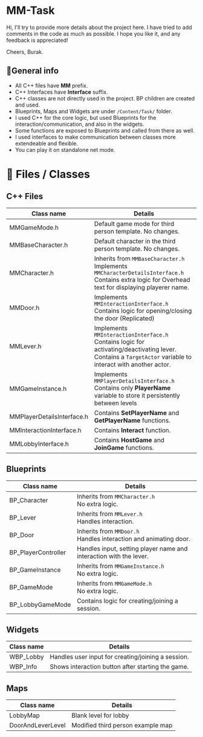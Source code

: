# MM-Task

Hi, I'll try to provide more details about the project here. I have tried to add comments in the code as much as possible. I hope you like it, and any feedback is appreciated! 

Cheers, 
Burak.

## 📜General info
- All C++ files have **MM** prefix.
- C++ Interfaces have **Interface** suffix.
- C++ classes are not directly used in the project. BP children are created and used.
- Blueprints, Maps and Widgets are under `/Content/Task/` folder.
- I used C++ for the core logic, but used Blueprints for the interaction/communication, and also in the widgets.
- Some functions are exposed to Blueprints and called from there as well.
- I used interfaces to make communication between classes more extendeable and flexible.
- You can play it on standalone net mode.


# 📂 Files / Classes


## C++ Files
|Class name                  | Details                                               |
|----------------------------|-------------------------------------------------------|
| MMGameMode.h                | Default game mode for third person template. No changes.
| MMBaseCharacter.h           | Default character in the third person template. No changes.  
| MMCharacter.h               | Inherits from `MMBaseCharacter.h` <br> Implements `MMCharacterDetailsInterface.h` <br> Contains extra logic for Overhead text for displaying playerer name.  
| MMDoor.h                    | Implements `MMInteractionInterface.h` <br> Contains logic for opening/closing the door (Replicated)
| MMLever.h                   | Implements `MMInteractionInterface.h` <br> Contains logic for activating/deactivating lever. <br> Contains a `TargetActor` variable to interact with another actor.
| MMGameInstance.h            | Implements `MMPlayerDetailsInterface.h` <br> Contains only **PlayerName** variable to store it persistently between levels
| MMPlayerDetailsInterface.h  | Contains **SetPlayerName** and **GetPlayerName** functions. 
| MMInteractionInterface.h    | Contains **Interact** function.
| MMLobbyInterface.h          | Contains **HostGame** and **JoinGame** functions.

## Blueprints
|Class name               | Details                                                    |
|-------------------------|------------------------------------------------------------|
| BP_Character            | Inherits from `MMCharacter.h` <br> No extra logic.
| BP_Lever                | Inherits from `MMLever.h` <br> Handles interaction.
| BP_Door                 | Inherits from `MMDoor.h` <br> Handles interaction and animating door.
| BP_PlayerController     | Handles input, setting player name and interaction with the lever. <br>
| BP_GameInstance         | Inherits from `MMGameInstance.h` <br> No extra logic.
| BP_GameMode             | Inherits from `MMGameMode.h` <br> No extra logic.
| BP_LobbyGameMode        | Contains logic for creating/joining a session.

## Widgets
|Class name          | Details                                                    |
|--------------------|------------------------------------------------------------|
|WBP_Lobby           | Handles user input for creating/joining a session.
|WBP_Info            | Shows interaction button after starting the game.

## Maps
|Class name          | Details                                                    |
|--------------------|------------------------------------------------------------|
| LobbyMap           | Blank level for lobby
| DoorAndLeverLevel  | Modified third person example map


